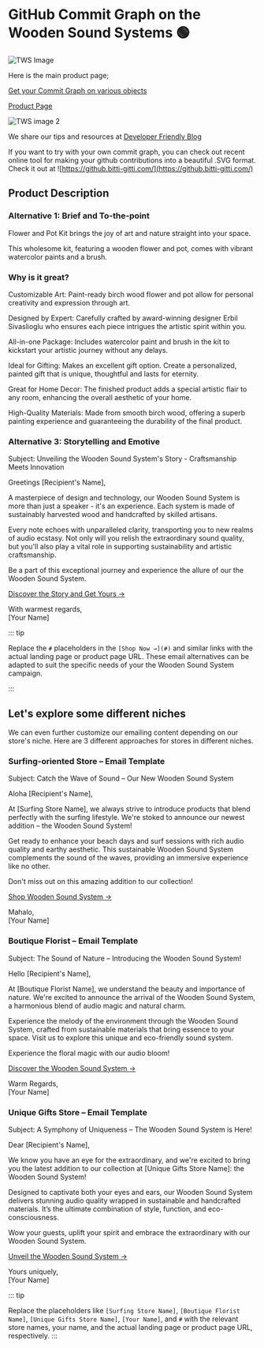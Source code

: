 # GitHub Commit Graph on the Wooden Sound Systems 🟢

![TWS Image](https://uploads-ssl.webflow.com/6202ac1b2e651ed862489cc3/649532ac3c43f45d2d32ff86_gthb-3.jpg)

Here is the main product page;

[Get your Commit Graph on various objects](https://www.bitti-gitti.com/github-commits)

[Product Page](https://www.bitti-gitti.com/lovely/github-tws)


![TWS image 2](https://uploads-ssl.webflow.com/6202ac1b2e651ed862489cc3/64a6f6b8755faad485101057_Erbils-AI--14.jpg)


We share our tips and resources at [Developer Friendly Blog](https://www.bitti-gitti.com/category/developer-friendly)

If you want to try with your own commit graph, you can check out recent online tool for making your github contributions into a beautiful .SVG format. Check it out at ![https://github.bitti-gitti.com/](https://github.bitti-gitti.com/)

## Product Description

### Alternative 1: Brief and To-the-point

<CopyInfoBox>
<p>
Flower and Pot Kit brings the joy of art and nature straight into your space.

This wholesome kit, featuring a wooden flower and pot, comes with vibrant watercolor paints and a brush.
</p>
</CopyInfoBox>

### Why is it great?

<CopyInfoBox>
<p>
Customizable Art: Paint-ready birch wood flower and pot allow for personal creativity and expression through art.


Designed by Expert: Carefully crafted by award-winning designer Erbil Sivaslioglu who ensures each piece intrigues the artistic spirit within you.


All-in-one Package: Includes watercolor paint and brush in the kit to kickstart your artistic journey without any delays.


Ideal for Gifting: Makes an excellent gift option. Create a personalized, painted gift that is unique, thoughtful and lasts for eternity.


Great for Home Decor: The finished product adds a special artistic flair to any room, enhancing the overall aesthetic of your home.


High-Quality Materials: Made from smooth birch wood, offering a superb painting experience and guaranteeing the durability of the final product.

</p>
</CopyInfoBox>

### Alternative 3: Storytelling and Emotive

<CopyInfoBox>
<p>
Subject: Unveiling the Wooden Sound System's Story - Craftsmanship Meets Innovation

Greetings [Recipient's Name],

A masterpiece of design and technology, our Wooden Sound System is more than just a speaker - it's an experience. Each system is made of sustainably harvested wood and handcrafted by skilled artisans.

Every note echoes with unparalleled clarity, transporting you to new realms of audio ecstasy. Not only will you relish the extraordinary sound quality, but you'll also play a vital role in supporting sustainability and artistic craftsmanship.

Be a part of this exceptional journey and experience the allure of our the Wooden Sound System.

[Discover the Story and Get Yours →](#)

With warmest regards,<br>
[Your Name]
</p>
</CopyInfoBox>


::: tip

Replace the `#` placeholders in the `[Shop Now →](#)` and similar links with the actual landing page or product page URL. These email alternatives can be adapted to suit the specific needs of your the Wooden Sound System campaign.

:::

## Let's explore some different niches

We can even further customize our emailing content depending on our store's niche. Here are 3 different approaches for stores in different niches.

### Surfing-oriented Store – Email Template
<CopyInfoBox>
<p>
Subject: Catch the Wave of Sound – Our New Wooden Sound System

Aloha [Recipient's Name],

At [Surfing Store Name], we always strive to introduce products that blend perfectly with the surfing lifestyle. We're stoked to announce our newest addition – the Wooden Sound System!

Get ready to enhance your beach days and surf sessions with rich audio quality and earthy aesthetic. This sustainable Wooden Sound System complements the sound of the waves, providing an immersive experience like no other.

Don't miss out on this amazing addition to our collection!

[Shop Wooden Sound System →](#)

Mahalo,<br>
[Your Name]
</p>
</CopyInfoBox>

### Boutique Florist – Email Template
<CopyInfoBox>
<p>

Subject: The Sound of Nature – Introducing the Wooden Sound System!

Hello [Recipient's Name],

At [Boutique Florist Name], we understand the beauty and importance of nature. We're excited to announce the arrival of the Wooden Sound System, a harmonious blend of audio magic and natural charm.

Experience the melody of the environment through the Wooden Sound System, crafted from sustainable materials that bring essence to your space. Visit us to explore this unique and eco-friendly sound system.

Experience the floral magic with our audio bloom!

[Discover the Wooden Sound System →](#)

Warm Regards,<br>
[Your Name]
</p>
</CopyInfoBox>

### Unique Gifts Store – Email Template

<CopyInfoBox>
<p>

Subject: A Symphony of Uniqueness – The Wooden Sound System is Here!

Dear [Recipient's Name],

We know you have an eye for the extraordinary, and we're excited to bring you the latest addition to our collection at [Unique Gifts Store Name]: the Wooden Sound System!

Designed to captivate both your eyes and ears, our Wooden Sound System delivers stunning audio quality wrapped in sustainable and handcrafted materials. It’s the ultimate combination of style, function, and eco-consciousness.

Wow your guests, uplift your spirit and embrace the extraordinary with our Wooden Sound System.

[Unveil the Wooden Sound System →](#)

Yours uniquely,<br>
[Your Name]
</p>
</CopyInfoBox>

::: tip

Replace the placeholders like `[Surfing Store Name]`, `[Boutique Florist Name]`, `[Unique Gifts Store Name]`, `[Your Name]`, and `#` with the relevant store names, your name, and the actual landing page or product page URL, respectively.
:::
